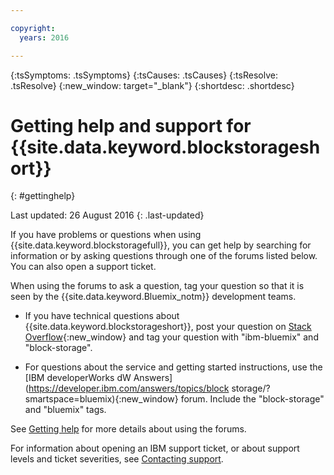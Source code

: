```yaml
---

copyright:
  years: 2016

---
```


<!-- Common attributes used in the template are defined as follows: -->
{:tsSymptoms: .tsSymptoms} 
{:tsCauses: .tsCauses} 
{:tsResolve: .tsResolve} 
{:new_window: target="_blank"}
{:shortdesc: .shortdesc}

<!-- # {{site.data.keyword.blockstorageshort}} troubleshooting
{: #ts} -->
<!-- Provide an appropriate ID above -->

<!-- IN PROGRESS - AUDIENCE BLUE, STAGING ONLY -->


<!-- This is the template for troubleshooting topics.  -->

<!-- The short description section should include the service long name and "Bluemix" for search optimization. Example short description: -->

<!-- Add a heading and content for how to get help and support. Use this template for beta and GA services:  -->
# Getting help and support for {{site.data.keyword.blockstorageshort}} 
{: #gettinghelp}

Last updated: 26 August 2016
{: .last-updated}

If you have problems or questions when using {{site.data.keyword.blockstoragefull}}, you can get help by searching for information or by asking questions through one of the forums listed below. You can also open a support ticket. 

When using the forums to ask a question, tag your question so that it is seen by the {{site.data.keyword.Bluemix_notm}} development teams.
<!--Insert the appropriate Stack Overflow tag for your service for <block-storage> in URL and text below:  -->
* If you have technical questions about {{site.data.keyword.blockstorageshort}}, post your question on [Stack Overflow](http://stackoverflow.com/search?q=block-storage+ibm-bluemix){:new_window} and tag your question with "ibm-bluemix" and "block-storage".
<!--Insert the appropriate dW Answers tag for your service for <service_keyword> in URL below:  -->
* For questions about the service and getting started instructions, use the [IBM developerWorks dW Answers](https://developer.ibm.com/answers/topics/block storage/?smartspace=bluemix){:new_window} forum. Include the  "block-storage" and "bluemix" tags.

See [Getting help](https://new-console.eu-gb.bluemix.net/docs/support/index.html#getting-help) for more details about using the forums.

For information about opening an IBM support ticket, or about support levels and ticket severities, see [Contacting support](https://new-console.eu-gb.bluemix.net/docs/support/index.html#contacting-support).


